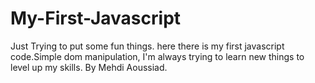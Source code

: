 # My-First-Javascript
Just Trying to put some fun things. here there is my first javascript code.Simple dom manipulation, I'm always trying to learn new things to level up my skills.
By Mehdi Aoussiad.
